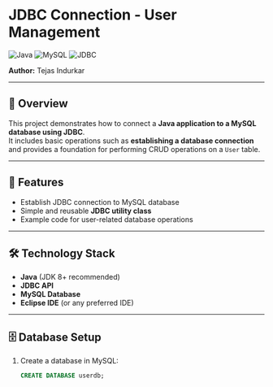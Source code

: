 # JDBC Connection - User Management

![Java](https://img.shields.io/badge/Java-ED8B00?style=flat&logo=java&logoColor=white)
![MySQL](https://img.shields.io/badge/MySQL-4479A1?style=flat&logo=mysql&logoColor=white)
![JDBC](https://img.shields.io/badge/JDBC-007396?style=flat&logo=databricks&logoColor=white)

**Author:** Tejas Indurkar  

---

## 📌 Overview
This project demonstrates how to connect a **Java application to a MySQL database using JDBC**.  
It includes basic operations such as **establishing a database connection** and provides a foundation for performing CRUD operations on a `User` table.

---

## 🚀 Features
- Establish JDBC connection to MySQL database  
- Simple and reusable **JDBC utility class**  
- Example code for user-related database operations  

---

## 🛠️ Technology Stack
- **Java** (JDK 8+ recommended)  
- **JDBC API**  
- **MySQL Database**  
- **Eclipse IDE** (or any preferred IDE)  

---

## 🗄️ Database Setup
1. Create a database in MySQL:
   ```sql
   CREATE DATABASE userdb;
